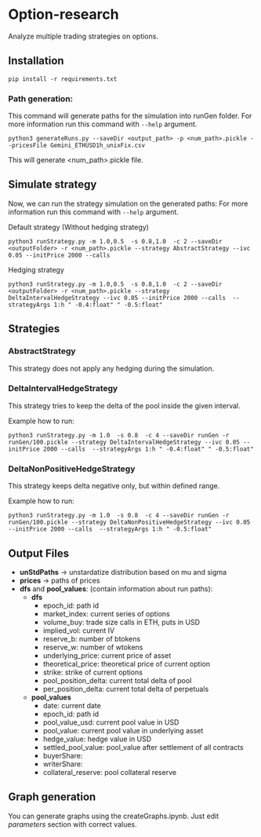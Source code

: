 # Option-research
Analyze multiple trading strategies on options.


## Installation
```
pip install -r requirements.txt
```

### Path generation:
This command will generate paths for the simulation into runGen folder. For more information run this command with ```--help``` argument.
```
python3 generateRuns.py --saveDir <output_path> -p <num_path>.pickle --pricesFile Gemini_ETHUSD1h_unixFix.csv
```
This will generate <num_path>.pickle file.

## Simulate strategy
Now, we can run the strategy simulation on the generated paths:
For more information run this command with ```--help``` argument.

Default strategy (Without hedging strategy)
```
python3 runStrategy.py -m 1.0,0.5  -s 0.8,1.0  -c 2 --saveDir <outputFolder> -r <num_path>.pickle --strategy AbstractStrategy --ivc 0.05 --initPrice 2000 --calls
```

Hedging strategy
```
python3 runStrategy.py -m 1.0,0.5  -s 0.8,1.0  -c 2 --saveDir <outputFolder> -r <num_path>.pickle --strategy DeltaIntervalHedgeStrategy --ivc 0.05 --initPrice 2000 --calls  --strategyArgs 1:h " -0.4:float" " -0.5:float"
```

## Strategies

### AbstractStrategy
This strategy does not apply any hedging during the simulation.

### DeltaIntervalHedgeStrategy
This strategy tries to keep the delta of the pool inside the given interval.

Example how to run:
```
python3 runStrategy.py -m 1.0  -s 0.8  -c 4 --saveDir runGen -r runGen/100.pickle --strategy DeltaIntervalHedgeStrategy --ivc 0.05 --initPrice 2000 --calls  --strategyArgs 1:h " -0.4:float" " -0.5:float"
```
### DeltaNonPositiveHedgeStrategy
This strategy keeps delta negative only, but within defined range.

Example how to run:
```
python3 runStrategy.py -m 1.0  -s 0.8  -c 4 --saveDir runGen -r runGen/100.pickle --strategy DeltaNonPositiveHedgeStrategy --ivc 0.05 --initPrice 2000 --calls  --strategyArgs 1:h " -0.5:float" 
```

## Output Files
- **unStdPaths** -> unstardatize distribution based on mu and sigma
- **prices** -> paths of prices
- **dfs** and **pool_values**: (contain information about run paths):
  - **dfs**
    - epoch_id: path id
    - market_index: current series of options
    - volume_buy: trade size calls in ETH, puts in USD
    - implied_vol: current IV
    - reserve_b: number of btokens
    - reserve_w: number of wtokens
    - underlying_price: current price of asset
    - theoretical_price: theoretical price of current option
    - strike: strike of current options 
    - pool_position_delta: current total delta of pool
    - per_position_delta: current total delta of perpetuals
  - **pool_values**
    - date: current date
    - epoch_id: path id
    - pool_value_usd: current pool value in USD
    - pool_value: current pool value in underlying asset
    - hedge_value: hedge value in USD
    - settled_pool_value: pool_value after settlement of all contracts
    - buyerShare: 
    - writerShare: 
    - collateral_reserve: pool collateral reserve


## Graph generation
You can generate graphs using the createGraphs.ipynb.
Just edit *parameters* section with correct values.


